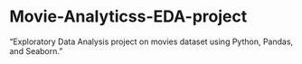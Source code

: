 # Movie-Analyticss-EDA-project
“Exploratory Data Analysis project on movies dataset using Python, Pandas, and Seaborn.”
